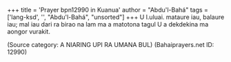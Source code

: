 +++
title = 'Prayer bpn12990 in Kuanua'
author = "Abdu'l-Bahá"
tags = ['lang-ksd', '', "Abdu'l-Bahá", "unsorted"]
+++
U l.uluai. mataure iau, balaure iau; mal iau dari ra birao na lam ma a matotona tagul U a dekdekina ma aongor vurakit.

(Source category: A NIARING UPI RA UMANA BUL)
(Bahaiprayers.net ID: 12990)
